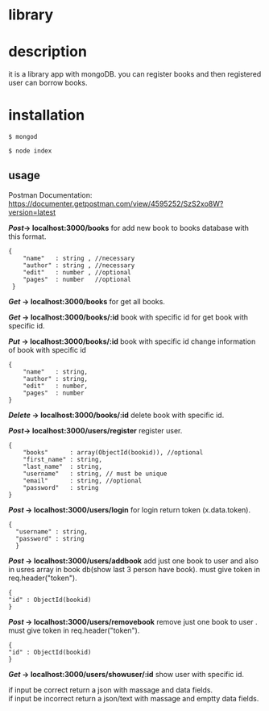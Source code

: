 
# library

# description
it is a library app with mongoDB. you can register books and then registered user can borrow books.

# installation

```
$ mongod 
```
```
$ node index
```


## usage

Postman Documentation: https://documenter.getpostman.com/view/4595252/SzS2xo8W?version=latest

**_Post_-> localhost:3000/books**  for add new book to books database with this format.
```
{
    "name"   : string , //necessary
    "author" : string , //necessary
    "edit"   : number , //optional
    "pages"  : number   //optional
 }
 ```
 
**_Get_ -> localhost:3000/books** for get all books.

**_Get_ -> localhost:3000/books/:id** book with specific id  for get book with specific id.

**_Put_ -> localhost:3000/books/:id**  book with specific id  change information of book with specific id
```
{
    "name"   : string, 
    "author" : string, 
    "edit"   : number, 
    "pages"  : number 
}
```
 
 **_Delete_ ->  localhost:3000/books/:id** delete book with specific id.
 
**_Post_-> localhost:3000/users/register** register user.
```
{
    "books"      : array(ObjectId(bookid)), //optional
    "first_name" : string,
    "last_name"  : string,
    "username"   : string, // must be unique
    "email"      : string, //optional
    "password"   : string
}
```

**_Post_ -> localhost:3000/users/login**  for login return token (x.data.token).
```
{
  "username" : string,
  "password" : string
  }
  ```

**_Post_ -> localhost:3000/users/addbook**  add just one book to user and also in usres array in book db(show last 3 person have book).
must give token in req.header("token").
```
{
"id" : ObjectId(bookid)
}
```

**_Post_ -> localhost:3000/users/removebook**  remove just one book to user .
must give token in req.header("token").
```
{
"id" : ObjectId(bookid)
}
```

**_Get_ -> localhost:3000/users/showuser/:id** show user with specific id.


if input be correct return a json with massage and data fields.<br />
if input be incorrect return a json/text with massage and emptty data fields. 





